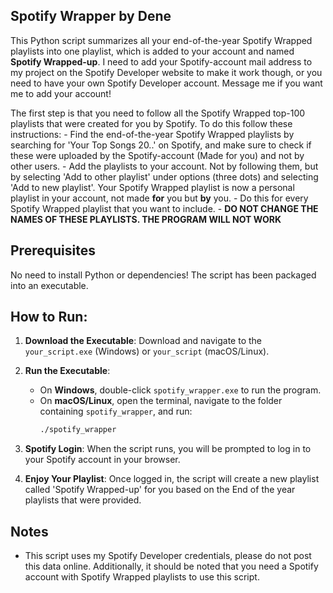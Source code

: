 ## Spotify Wrapper by Dene
This Python script summarizes all your end-of-the-year Spotify Wrapped playlists into one playlist, which is added to your account and named **Spotify Wrapped-up**. I need to add your Spotify-account mail address to my project on the Spotify Developer website to make it work though, or you need to have your own Spotify Developer account. Message me if you want me to add your account!

The first step is that you need to follow all the Spotify Wrapped top-100 playlists that were created for you by Spotify. To do this follow these instructions:
    - Find the end-of-the-year Spotify Wrapped playlists by searching for 'Your Top Songs 20..' on Spotify, and make sure to check if these were uploaded by the Spotify-account (Made for you) and not by other users.
    - Add the playlists to your account. Not by following them, but by selecting 'Add to other playlist' under options (three dots) and selecting 'Add to new playlist'. Your Spotify Wrapped playlist is now a personal playlist in your account, not made __for__ you but __by__ you.
    - Do this for every Spotify Wrapped playlist that you want to include.
    - **DO NOT CHANGE THE NAMES OF THESE PLAYLISTS. THE PROGRAM WILL NOT WORK**

## Prerequisites
No need to install Python or dependencies! The script has been packaged into an executable.

## How to Run:

1. **Download the Executable**: Download and navigate to the `your_script.exe` (Windows) or `your_script` (macOS/Linux).

2. **Run the Executable**:
   - On **Windows**, double-click `spotify_wrapper.exe` to run the program.
   - On **macOS/Linux**, open the terminal, navigate to the folder containing `spotify_wrapper`, and run:
     ```bash
     ./spotify_wrapper
     ```

3. **Spotify Login**: When the script runs, you will be prompted to log in to your Spotify account in your browser.

4. **Enjoy Your Playlist**: Once logged in, the script will create a new playlist called 'Spotify Wrapped-up' for you based on the End of the year playlists that were provided.

## Notes
- This script uses my Spotify Developer credentials, please do not post this data online. Additionally, it should be noted that you need a Spotify account with Spotify Wrapped playlists to use this script.
